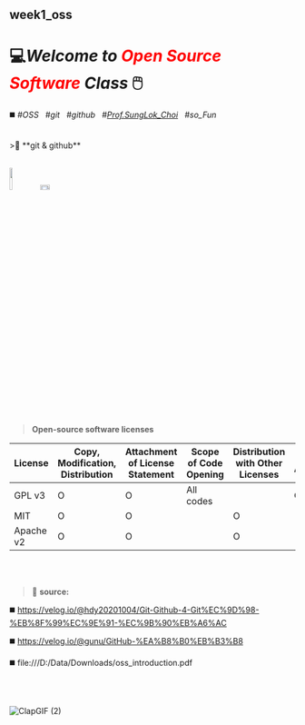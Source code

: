 ## week1_oss
# 💻*Welcome to <span style="color:red">Open Source Software</span> Class* 🖱️
◼️  #_OSS_ &nbsp; #_git_ &nbsp; #_github_ &nbsp; #_<u>Prof.SungLok_Choi</u>_ &nbsp; #_so_Fun_

<br/>
>🧰 **git & github**

<br/> <img src= "https://user-images.githubusercontent.com/83863024/190065190-7b61dc7e-f09c-46ca-84e1-184bac152496.png" width=10% height=10%>
<img src= "https://user-images.githubusercontent.com/83863024/190071770-73ad58c7-4371-4037-9b4e-4511eab39f78.png" width=18% height=5%>

<br/>
<br/>

> **Open-source software licenses**

|License|Copy, Modification, Distribution|Attachment of License Statement|Scope of Code Opening|Distribution with Other Licenses|Notice of Amendments|
|------|---|---|---|---|---|
|GPL v3 | O | O | All codes |  | O |
|MIT| O | O |  | O | |
|Apache v2| O | O |  | O |  |

<br/> 
<br/>

>📁 **source:** 


◼️ https://velog.io/@hdy20201004/Git-Github-4-Git%EC%9D%98-%EB%8F%99%EC%9E%91-%EC%9B%90%EB%A6%AC

◼️ https://velog.io/@gunu/GitHub-%EA%B8%B0%EB%B3%B8

◼️ file:///D:/Data/Downloads/oss_introduction.pdf 

<br/> 
<br/>

![ClapGIF (2)](https://user-images.githubusercontent.com/83863024/190106859-77e1b78c-49bb-4f5d-97a9-6e416a38d492.gif)



